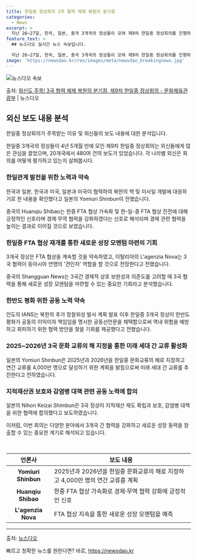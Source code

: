 ```yaml
---
title: 한일중 정상회의 3국 협력 체제 복원의 분기점
categories:
  - News
excerpt: >
  지난 26~27일, 한국, 일본, 중국 3개국의 정상들이 모여 제9차 한일중 정상회의를 진행하였는데요. 3개…
feature_text: >
  ## 뉴스다오 실시간 뉴스 속보입니다.

  지난 26~27일, 한국, 일본, 중국 3개국의 정상들이 모여 제9차 한일중 정상회의를 진행하였는데요. 3개…
image: 'https://newsdao.kr/res/images/meta/newsdao_breakingnews.jpg'
---
```


![뉴스다오 속보](https://newsdao.kr/res/images/meta/newsdao_breakingnews.jpg)

<p>출처: <a href="https://newsdao.kr/3970" rel="dofollow">외신도 주목! 3국 협력 체제 복원의 분기점,  제9차 한일중 정상회의 - 문화체육관광부</a> | 뉴스다오</p>

<h2 data-ke-size="size26">외신 보도 내용 분석</h2>
한일중 정상회의가 주목받는 이유 및 외신들의 보도 내용에 대한 분석입니다. 

<p data-ke-size="size16">한일중 3개국의 정상들이 4년 5개월 만에 모인 제9차 한일중 정상회의는 외신들에게 많은 관심을 끌었으며, 20개국에서 480여 건의 보도가 있었습니다. 각 나라별 외신은 회의를 어떻게 평가하고 있는지 살펴봅시다.</p>

<h3>한일관계 발전을 위한 노력과 약속</h3>
한국과 일본, 한국과 미국, 일본과 미국이 협력하여 북한의 핵 및 미사일 개발에 대응하기로 한 내용을 확인했다고 일본의 Yomiuri Shinbun이 전했습니다. 

중국의 Huanqiu Shibao는 한중 FTA 협상 가속화 및 한-일-중 FTA 협상 진전에 대해 긍정적인 신호라며 경제·무역 협력을 강화하겠다는 신호로 해석되며 경제 관련 협력을 높이는 결과로 이어질 것으로 보였습니다.

<h3>한일중 FTA 협상 재개를 통한 새로운 성장 모멘텀 마련의 기회</h3>
3개국 정상은 FTA 협상을 계속할 것을 약속하였고, 이탈리아의 L'agenzia Nova는 3국 협력이 동아시아 연맹의 '견인차' 역할을 할 것으로 전망한다고 전했습니다.

중국의 Shangguan News는 3국간 경제적 상호 보완성과 의존도를 고려할 때 3국 협력을 통해 새로운 성장 모멘텀을 마련할 수 있는 중요한 기회라고 분석했습니다.

<h3>한반도 평화 위한 공동 노력 약속</h3>
인도의 IANS는 북한의 추가 정찰위성 발사 계획 발표 이후 한일중 3개국 정상이 한반도 평화가 공동의 이익이자 책임임을 명시한 공동선언문을 채택함으로써 역내 위험을 예방하고 회피하기 위한 협력 방안을 찾을 기회를 제공했다고 전했습니다.

<h3>2025~2026년 3국 문화 교류의 해 지정을 통한 미래 세대 간 교류 활성화</h3>
일본의 Yomiuri Shinbun은 2025년과 2026년을 한일중 문화교류의 해로 지정하고 연간 교류를 4,000만 명으로 달성하기 위한 계획을 밝힘으로써 미래 세대 간 교류를 추진한다고 전하였습니다.

<h3>지적재산권 보호와 감염병 대책 관련 공동 노력에 합의</h3>
일본의 Nihon Keizai Shimbun은 3국 정상이 지적재산 제도 확립과 보호, 감염병 대책을 위한 협력에 합의했다고 보도하였습니다.

이처럼, 이번 회의는 다양한 분야에서 3개국 간 협력을 강화하고 새로운 성장 동력을 창출할 수 있는 중요한 계기로 해석되고 있습니다.
<p data-ke-size="size16"> </p>

<table>
	<thead>
		<tr>
			<th>언론사</th>
			<th>보도 내용</th>
		</tr>
	</thead>
	<tbody>
		<tr>
			<td style="text-align: center; height: 17px;"><b>Yomiuri Shinbun</b></td>
			<td>2025년과 2026년을 한일중 문화교류의 해로 지정하고 4,000만 명의 연간 교류를 계획</td>
		</tr>
		<tr>
			<td style="text-align: center; height: 17px;"><b>Huanqiu Shibao</b></td>
			<td>한중 FTA 협상 가속화로 경제·무역 협력 강화에 긍정적인 신호</td>
		</tr>
		<tr>
			<td style="text-align: center; height: 17px;"><b>L'agenzia Nova</b></td>
			<td>FTA 협상 지속을 통한 새로운 성장 모멘텀을 예측</td>
		</tr>
	</tbody>
</table>

<hr>

출처: <a href="https://newsdao.kr/3970">뉴스다오</a> 

빠르고 정확한 뉴스를 원한다면? 바로, <a href="https://newsdao.kr" rel="dofollow">https://newsdao.kr</a>


